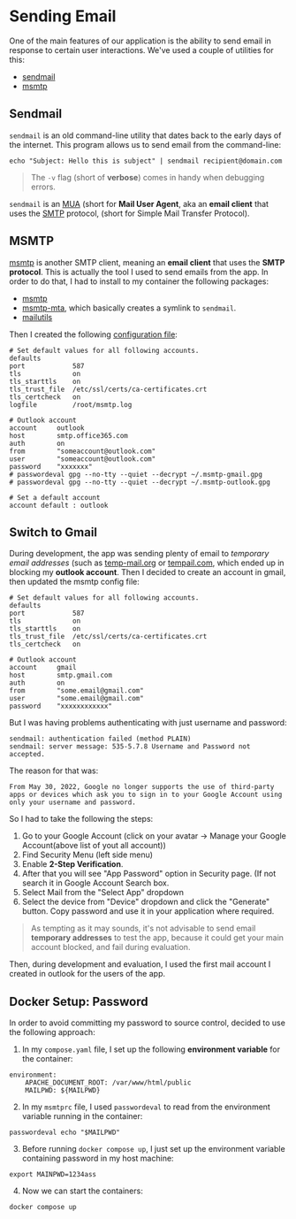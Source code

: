 # Sending Email
One of the main features of our application is the ability to send email in response to certain user interactions. We've used a couple of utilities for this:

* [sendmail](https://en.wikipedia.org/wiki/Sendmail)
* [msmtp](https://marlam.de/msmtp/)

## Sendmail
`sendmail` is an old command-line utility that dates back to the early days of the internet. This program allows us to send email from the command-line:
```
echo "Subject: Hello this is subject" | sendmail recipient@domain.com
```

> The `-v` flag (short of **verbose**) comes in handy when debugging errors.

`sendmail` is an [MUA](https://en.wikipedia.org/wiki/Email_client) (short for **Mail User Agent**, aka an **email client** that uses the [SMTP](https://en.wikipedia.org/wiki/Simple_Mail_Transfer_Protocol) protocol, (short for Simple Mail Transfer Protocol).

## MSMTP
[msmtp](https://marlam.de/msmtp/) is another SMTP client, meaning an **email client** that uses the **SMTP protocol**. This is actually the tool I used to send emails from the app. In order to do that, I had to install to my container the following packages:

* [msmtp]()
* [msmtp-mta](), which basically creates a symlink to ``sendmail``.
* [mailutils]()

Then I created the following [configuration file](https://marlam.de/msmtp/msmtp.html):
```
# Set default values for all following accounts.
defaults
port            587
tls             on
tls_starttls    on
tls_trust_file  /etc/ssl/certs/ca-certificates.crt
tls_certcheck   on
logfile         /root/msmtp.log

# Outlook account
account     outlook
host        smtp.office365.com
auth        on
from        "someaccount@outlook.com"
user        "someaccount@outlook.com"
password    "xxxxxxx"
# passwordeval gpg --no-tty --quiet --decrypt ~/.msmtp-gmail.gpg
# passwordeval gpg --no-tty --quiet --decrypt ~/.msmtp-outlook.gpg

# Set a default account
account default : outlook
```

## Switch to Gmail
During development, the app was sending plenty of email to *temporary email addresses* (such as [temp-mail.org](https://temp-mail.org/en) or [tempail.com](https://tempail.com/en/), which ended up in blocking my **outlook account**. Then I decided to create an account in gmail, then updated the msmtp config file:
```
# Set default values for all following accounts.
defaults
port            587
tls             on
tls_starttls    on
tls_trust_file  /etc/ssl/certs/ca-certificates.crt
tls_certcheck   on

# Outlook account
account     gmail
host        smtp.gmail.com
auth        on
from        "some.email@gmail.com"
user        "some.email@gmail.com"
password    "xxxxxxxxxxxx"
```

But I was having problems authenticating with just username and password:
```
sendmail: authentication failed (method PLAIN)
sendmail: server message: 535-5.7.8 Username and Password not accepted.
```

The reason for that was:
```
From May 30, 2022, ​​Google no longer supports the use of third-party apps or devices which ask you to sign in to your Google Account using only your username and password.
```

So I had to take the following the steps:

1. Go to your Google Account (click on your avatar -> Manage your Google Account(above list of yout all account))
2. Find Security Menu (left side menu)
3. Enable **2-Step Verification**.
4. After that you will see "App Password" option in Security page. (If not search it in Google Account Search box.
5. Select Mail from the "Select App" dropdown
6. Select the device from "Device" dropdown and click the "Generate" button. Copy password and use it in your application where required.

> As tempting as it may sounds, it's not advisable to send email **temporary addresses** to test the app, because it could get your main account blocked, and fail during evaluation.

Then, during development and evaluation, I used the first mail account I created in outlook for the users of the app.

## Docker Setup: Password
In order to avoid committing my password to source control, decided to use the following approach:

1. In my `compose.yaml` file, I set up the following **environment variable** for the container:
```
environment:
    APACHE_DOCUMENT_ROOT: /var/www/html/public
    MAILPWD: ${MAILPWD}
```

2. In my `msmtprc` file, I used `passwordeval` to read from the environment variable running in the container:
```
passwordeval echo "$MAILPWD"
```

3. Before running `docker compose up`, I just set up the environment variable containing password in my host machine:
```
export MAINPWD=1234ass
```

4. Now we can start the containers:
```
docker compose up
```
